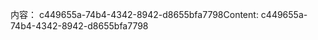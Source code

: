 <span data-ttu-id="70781-101">内容： c449655a-74b4-4342-8942-d8655bfa7798</span><span class="sxs-lookup"><span data-stu-id="70781-101">Content: c449655a-74b4-4342-8942-d8655bfa7798</span></span>